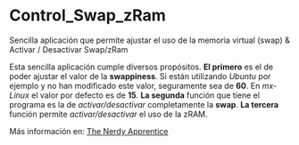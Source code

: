 # Control_Swap_zRam
Sencilla aplicación que permite ajustar el uso de la memoria virtual (swap) &amp; Activar / Desactivar Swap/zRam

Esta sencilla aplicación cumple diversos propósitos.
**El primero** es el de poder ajustar el valor de la **swappiness**.
Si están utilizando *Ubuntu* por ejemplo y no han modificado este valor, seguramente sea de **60**. En *mx-Linux* el valor por defecto es de **15**.
**La segunda** función que tiene el programa es la de *activar/desactivar* completamente la **swap**.
**La tercera** función permite *activar/desactivar* el uso de la zRAM.

Más información en: [The Nerdy Apprentice](https://thenerdyapprentice.blogspot.com)